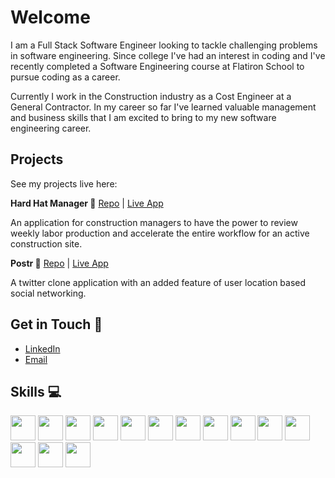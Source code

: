 # Welcome

I am a Full Stack Software Engineer looking to tackle challenging problems in software engineering. Since college I've had an interest in coding and I've recently completed a Software Engineering course at Flatiron School to pursue coding as a career. 

Currently I work in the Construction industry as a Cost Engineer at a General Contractor. In my career so far I've learned valuable management and business skills that I am excited to bring to my new software engineering career.

## Projects

See my projects live here:

**Hard Hat Manager :construction_worker:** [Repo](https://github.com/bperez3237/phase-5-project) | [Live App](https://hard-hat-manager.onrender.com)

An application for construction managers to have the power to review weekly labor production and accelerate the entire workflow for an active construction site.

**Postr :hatched_chick:** [Repo](https://github.com/bperez3237/phase-4-project-postr) | [Live App](https://postr.onrender.com)

A twitter clone application with an added feature of user location based social networking.

## Get in Touch :link:

* [LinkedIn](https://www.linkedin.com/in/brian-perez-se/)
* [Email](mailto:b.perez3237@gmail.com)


## Skills :computer:


<img src="https://cdn.jsdelivr.net/gh/devicons/devicon/icons/html5/html5-original.svg" height='40px'/> <img src="https://cdn.jsdelivr.net/gh/devicons/devicon/icons/css3/css3-original.svg" height='40px'/> <img src="https://cdn.jsdelivr.net/gh/devicons/devicon/icons/sass/sass-original.svg" height='40px'/> <img src="https://cdn.jsdelivr.net/gh/devicons/devicon/icons/javascript/javascript-original.svg" height='40px' /> <img src="https://cdn.jsdelivr.net/gh/devicons/devicon/icons/typescript/typescript-original.svg" height='40px'/> <img src="https://cdn.jsdelivr.net/gh/devicons/devicon/icons/react/react-original.svg" height='40px'/> <img src="https://cdn.jsdelivr.net/gh/devicons/devicon/icons/ruby/ruby-original.svg" height='40px'/> <img src="https://cdn.jsdelivr.net/gh/devicons/devicon/icons/rails/rails-plain.svg" height='40px'/> <img src="https://cdn.jsdelivr.net/gh/devicons/devicon/icons/python/python-original.svg" height='40px'/> <img src="https://cdn.jsdelivr.net/gh/devicons/devicon/icons/django/django-plain.svg" height='40px'/> <img src="https://cdn.jsdelivr.net/gh/devicons/devicon/icons/pandas/pandas-original.svg" height='40px'/> <img src="https://cdn.jsdelivr.net/gh/devicons/devicon/icons/postgresql/postgresql-original.svg" height='40px'/> <img src="https://cdn.jsdelivr.net/gh/devicons/devicon/icons/heroku/heroku-plain.svg" height='40px'/> <img src="https://cdn.jsdelivr.net/gh/devicons/devicon/icons/firebase/firebase-plain.svg" height='40px'/>
          